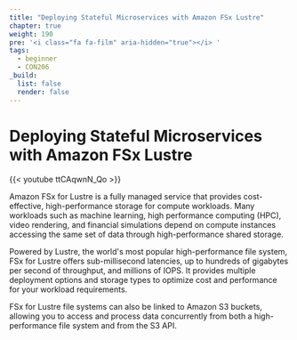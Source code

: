 ```yaml
---
title: "Deploying Stateful Microservices with Amazon FSx Lustre"
chapter: true
weight: 190
pre: '<i class="fa fa-film" aria-hidden="true"></i> '
tags:
  - beginner
  - CON206
_build:
  list: false
  render: false
---
```


# Deploying Stateful Microservices with Amazon FSx Lustre

{{< youtube ttCAqwnN_Qo >}}

Amazon FSx for Lustre is a fully managed service that provides cost-effective, high-performance storage for compute workloads. Many workloads such as machine learning, high performance computing (HPC), video rendering, and financial simulations depend on compute instances accessing the same set of data through high-performance shared storage.

Powered by Lustre, the world's most popular high-performance file system, FSx for Lustre offers sub-millisecond latencies, up to hundreds of gigabytes per second of throughput, and millions of IOPS. It provides multiple deployment options and storage types to optimize cost and performance for your workload requirements.

FSx for Lustre file systems can also be linked to Amazon S3 buckets, allowing you to access and process data concurrently from both a high-performance file system and from the S3 API.